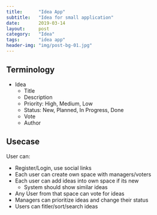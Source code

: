 ```yaml
---
title:      "Idea App"
subtitle:   "Idea for small application"
date:       2019-03-14
layout:     post
category: 	"Idea"
tags:		"idea app"
header-img: "img/post-bg-01.jpg"
---
```


## Terminology

* Idea
	* Title
	* Description
	* Priority: High, Medium, Low
	* Status: New, Planned, In Progress, Done
	* Vote
	* Author

## Usecase

User can:
* Register/Login, use social links
* Each user can create own space with managers/voters
* Each user can add ideas into own space if its new
	* System should show similar ideas
* Any User from that space can vote for ideas
* Managers can prioritize ideas and change their status
* Users can fitler/sort/search ideas
